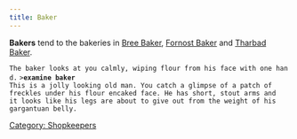 ```yaml
---
title: Baker
---
```


**Bakers** tend to the bakeries in [Bree Baker](Bree_Baker "wikilink"),
[Fornost Baker](Fornost_Baker "wikilink") and [Tharbad
Baker](Tharbad_Baker "wikilink").

`The baker looks at you calmly, wiping flour from his face with one hand.`
`>`**`examine baker`**
`This is a jolly looking old man. You catch a glimpse of a patch of`
`freckles under his flour encaked face. He has short, stout arms and`
`it looks like his legs are about to give out from the weight of his`
`gargantuan belly.`

[Category: Shopkeepers](Category:_Shopkeepers "wikilink")